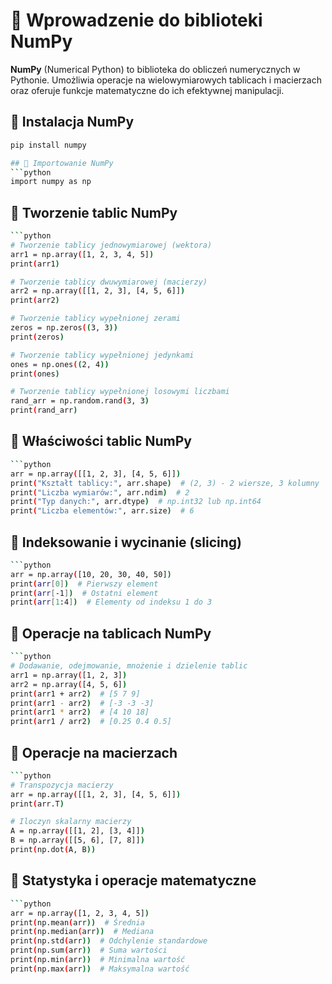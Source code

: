 # 📌 Wprowadzenie do biblioteki NumPy

**NumPy** (Numerical Python) to biblioteka do obliczeń numerycznych w Pythonie. 
Umożliwia operacje na wielowymiarowych tablicach i macierzach oraz oferuje funkcje matematyczne do ich efektywnej manipulacji.

## 🔹 Instalacja NumPy
```bash
pip install numpy

## 🔹 Importowanie NumPy
```python
import numpy as np
```

## 🔹 Tworzenie tablic NumPy
```bash
```python
# Tworzenie tablicy jednowymiarowej (wektora)
arr1 = np.array([1, 2, 3, 4, 5])
print(arr1)

# Tworzenie tablicy dwuwymiarowej (macierzy)
arr2 = np.array([[1, 2, 3], [4, 5, 6]])
print(arr2)

# Tworzenie tablicy wypełnionej zerami
zeros = np.zeros((3, 3))
print(zeros)

# Tworzenie tablicy wypełnionej jedynkami
ones = np.ones((2, 4))
print(ones)

# Tworzenie tablicy wypełnionej losowymi liczbami
rand_arr = np.random.rand(3, 3)
print(rand_arr)
```

## 🔹 Właściwości tablic NumPy
```bash
```python
arr = np.array([[1, 2, 3], [4, 5, 6]])
print("Kształt tablicy:", arr.shape)  # (2, 3) - 2 wiersze, 3 kolumny
print("Liczba wymiarów:", arr.ndim)  # 2
print("Typ danych:", arr.dtype)  # np.int32 lub np.int64
print("Liczba elementów:", arr.size)  # 6
```


## 🔹 Indeksowanie i wycinanie (slicing)
```bash
```python
arr = np.array([10, 20, 30, 40, 50])
print(arr[0])  # Pierwszy element
print(arr[-1])  # Ostatni element
print(arr[1:4])  # Elementy od indeksu 1 do 3
```


## 🔹 Operacje na tablicach NumPy
```bash
```python
# Dodawanie, odejmowanie, mnożenie i dzielenie tablic
arr1 = np.array([1, 2, 3])
arr2 = np.array([4, 5, 6])
print(arr1 + arr2)  # [5 7 9]
print(arr1 - arr2)  # [-3 -3 -3]
print(arr1 * arr2)  # [4 10 18]
print(arr1 / arr2)  # [0.25 0.4 0.5]
```


## 🔹 Operacje na macierzach
```bash
```python
# Transpozycja macierzy
arr = np.array([[1, 2, 3], [4, 5, 6]])
print(arr.T)

# Iloczyn skalarny macierzy
A = np.array([[1, 2], [3, 4]])
B = np.array([[5, 6], [7, 8]])
print(np.dot(A, B))
```

## 🔹 Statystyka i operacje matematyczne
```bash
```python
arr = np.array([1, 2, 3, 4, 5])
print(np.mean(arr))  # Średnia
print(np.median(arr))  # Mediana
print(np.std(arr))  # Odchylenie standardowe
print(np.sum(arr))  # Suma wartości
print(np.min(arr))  # Minimalna wartość
print(np.max(arr))  # Maksymalna wartość
```






